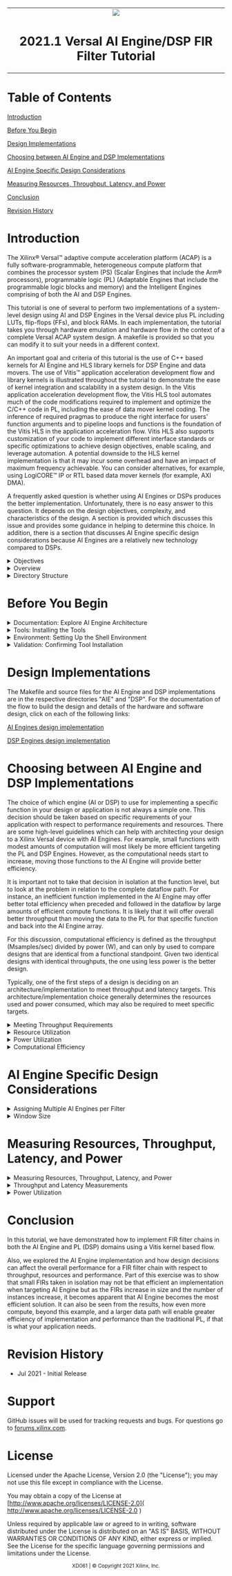 <table>
 <tr>
   <td align="center"><img src="https://www.xilinx.com/content/dam/xilinx/imgs/press/media-kits/corporate/xilinx-logo.png" width="30%"/><h1>2021.1 Versal AI Engine/DSP FIR Filter Tutorial</h1>
   </td>
 </tr>
</table>

# Table of Contents
[Introduction](#introduction)

[Before You Begin](#before-you-begin)

[Design Implementations](#design-implementations)

[Choosing between AI Engine and DSP Implementations](#Choosing-between-AI-Engine-and-DSP-Implementations)

[AI Engine Specific Design Considerations](#ai-engine-specific-design-considerations)

[Measuring Resources, Throughput, Latency, and Power](#measuring-resources-throughput-latency-and-power)

[Conclusion](#Conclusion)

[Revision History](#revision-history)

# Introduction
The Xilinx® Versal™ adaptive compute acceleration platform (ACAP) is a fully software-programmable, heterogeneous compute platform that combines the processor system (PS) (Scalar Engines that include the Arm® processors), programmable logic (PL) (Adaptable Engines that include the programmable logic blocks and memory) and the Intelligent Engines comprising of both the AI and DSP Engines.

This tutorial is one of several to perform two implementations of a system-level design using AI and DSP Engines in the Versal device plus PL including LUTs, flip-flops (FFs), and block RAMs. In each implementation, the tutorial takes you through hardware emulation and hardware flow in the context of a complete Versal ACAP system design. A makefile is provided so that you can modify it to suit your needs in a different context.

An important goal and criteria of this tutorial is the use of C++ based kernels for AI Engine and HLS library kernels for DSP Engine and data movers. The use of Vitis™ application acceleration development flow and library kernels is illustrated throughout the tutorial to demonstrate the ease of kernel integration and scalability in a system design. In the Vitis application acceleration development flow, the Vitis HLS tool automates much of the code modifications required to implement and optimize the C/C++ code in PL, including the ease of data mover kernel coding. The inference of required pragmas to produce the right interface for users' function arguments and to pipeline loops and functions is the foundation of the Vitis HLS in the application acceleration flow. Vitis HLS also supports customization of your code to implement different interface standards or specific optimizations to achieve design objectives, enable scaling, and leverage automation. A potential downside to the HLS kernel implementation is that it may incur some overhead and have an impact of maximum frequency achievable. You can consider alternatives, for example, using LogiCORE™ IP or RTL based data mover kernels (for example, AXI DMA).

A frequently asked question is whether using AI Engines or DSPs produces the better implementation. Unfortunately, there is no easy answer to this question. It depends on the design objectives, complexity, and characteristics of the design. A section is provided which discusses this issue and provides some guidance in helping to determine this choice. In addition, there is a section that discusses AI Engine specific design considerations because AI Engines are a relatively new technology compared to DSPs.

<details>
<summary>Objectives</summary>

## Objectives
After completing the tutorial, you should be able to:
* Develop a system level design (FIR filter in this case) by identifying the algorithm and deploying the same algorithm on AI Engine and DSP.
* Build a complete system design by going through the various steps in the Vitis unified software platform flow, including creating the AI Engine adaptive data flow (ADF) API graph, compiling the A72 host application, and compiling PL kernels, using the Vitis compiler (`v++`) to link the AI Engine and HLS kernels with the platform, and packaging the design. You will also be able to run the design through the hardware emulation and hardware flow in a mixed System C/RTL cycle-accurate/QEMU-based simulator
* Develop a consistent harness to have the data mover kernels maintain a similar interface with AI Engine/DSP kernels (with AXI4-stream) and DDR memory (memory-mapped AXI4)
* Develop an understanding of graph control APIs to enable run-time updates using the run-time parameter (RTP) interface for the AI Engine implementation and HLS APIs for controlling HLS/PL kernels
* Develop an understanding of the various factors that influence the performance, resources, latency, and power of AI Engine and DSP implementations, so that an informed choice can be made between the two implementations.

</details>

<details>
<summary>Overview</summary>

## Overview
This tutorial implements a FIR filter chain, one implementation targeted at AI Engines and another targeted at DSP Engines.

FIR filters provide a large design space to explore. For the purposes of this tutorial, the following parameters are held fixed/constant:
* Data Type: cint16
* Coefficient type: int16
* Symmetric
* Fixed (i.e., non-reloadable) coefficients

The number of filter taps in the filters and the number of cascaded filters in the chain can be specified as parameters in the build process. Each filter in the chain consists of an identical number of taps with identical coefficients. While this is not necessarily a realistic situation, it provides a simple means for generating and managing the filter chain. One further simplification is the use of a triangular window for the filter coefficients, allowing the taps to be generated simply through linear interpolation. (See https://www.recordingblogs.com/wiki/triangular-window or https://en.wikipedia.org/wiki/Window_function#Triangular_window)

The same filter chain is deployed in the two implementations using AI and DSP Engines. The design will compile through `v++`, and create a Petalinux-based platform via script as well as generate the PDI and host application.

The makefile based design build process can be directed to build different length chains with a specified number of taps. A similar set of harnesses are developed and maintained between the two implementations to store input/output vectors in DDR memory and use the data mover kernels to move data to and from AI Engine and DSP kernels. In both cases, XRT running A-72 controls data flow in compute and data mover kernels (graph control APIs control AI Engine kernels and HLS APIs control HLS/PL kernels).

</details>

<details>
  <summary>Directory Structure</summary>

## Directory Structure
```
filter_AIEvsDSP
+-- AIE......................contains AI Engine implementation
|   +-- build ...................created and contains subfolders from design build
|   +-- design ..................contains source and include files
|   |	+-- aie_src .................AI Engine source code
|   |	+-- app_src .................A72 application source code
|   |	+-- pl_src ..................PL (HLS) source code
|   +--run_dir...................contains bootable image files to run HW flow
+-- DSP......................contains DSP Engine implementation
|   +-- build ......................created and contains subfolders from design build
|   +-- design......................contains source and include files
|   |	+-- app_src .................A72 application source code
|   |	+-- pl_src ..................PL (HLS) source code
|   +--run_dir...................contains bootable image files to run HW flow
+-- report_dir...............contains the generated resource and power utilization reports for both AI Engine and DSP implementations
```

</details>

# Before You Begin

<details>
<summary>Documentation: Explore AI Engine Architecture</summary>

## *Documentation*: Explore AI Engine Architecture

* [AI Engine Development Design Process](https://www.xilinx.com/support/documentation-navigation/design-process/ai-engine-development.html)

* [AM009 AI Engine Architecture Manual](https://www.xilinx.com/support/documentation/architecture-manuals/am009-versal-ai-engine.pdf)

* [Versal ACAP AI Engines for Dummies](https://forums.xilinx.com/t5/Design-and-Debug-Techniques-Blog/Versal-ACAP-AI-Engines-for-Dummies/ba-p/1132493)

</details>

<details>

<summary>Tools: Installing the Tools</summary>

## *Tools*: Installing the Tools

Tools Documentation:

* [Versal AI Engines Secure Site](https://www.xilinx.com/member/forms/registration/versal_ai_engines.html#documentation)

* [AI Engine Documentation](https://www.xilinx.com/html_docs/xilinx2021_1/vitis_doc/yii1603912637443.html)

To build and run the FIR filter tutorial (AI Engine and DSP implementations), you will need the following tools downloaded/installed:

* Install the [Vitis Software Platform 2021.1](https://www.xilinx.com/html_docs/xilinx2021_1/vitis_doc/acceleration_installation.html#dhg1543555360045__ae364401)

* Obtain licenses for AI Engine tools

* Follow the instructions in [Installing Xilinx Runtime and Platforms](https://www.xilinx.com/html_docs/xilinx2021_1/vitis_doc/acceleration_installation.html#dhg1543555360045__ae364401) (XRT)

* Download and setup the [VCK190 Vitis Platform for 2021.1](https://www.xilinx.com/member/vck190_headstart.html#docs)

* [DSP Library (DSPLib) Documentation](https://xilinx.github.io/Vitis_Libraries/dsp/2021.1/index.html)

* Download the [DSP Library](https://github.com/Xilinx/Vitis_Libraries/tree/master/dsp)

</details>

<details>
<summary>Environment: Setting Up the Shell Environment</summary>

## Environment: Setting Up the Shell Environment
When the elements of the Vitis software platform are installed, update the shell environment script. Set the environment variables to your system specific paths.

Edit `env_setup.sh` script with your file paths:
```bash
export XILINX_XRT=<XRT-LOCATION>
export PLATFORM_REPO_PATHS=<YOUR-PLATFORM-DIRECTORY>
export DSPLIB_ROOT=<PATH-TO-DSP-LIBRARY>

source <XILNX-TOOLS-LOCATION>/Vitis/<TOOLS-BUILD>/settings64.sh
source $XILINX_XRT/setup.sh
```
Then source the environment script:
```bash
source env_setup.sh
```  

</details>

<details>
<summary>Validation: Confirming Tool Installation</summary>

## Validation: Confirming Tool Installation
```bash
which vitis
which aiecompiler
```

Confirm that you have the VCK190 production base platform.
```bash
platforminfo --list | grep -m 1 -A 9 vck190_base
```
Output of the previous command should be as follows:
```bash
"baseName": "xilinx_vck190_base_202110_1",
            "version": "1.0",
            "type": "sdsoc",
            "dataCenter": "false",
            "embedded": "true",
            "externalHost": "false",
            "serverManaged": "false",
            "platformState": "pre_synth",
            "usesPR": "false",
```

</details>

# Design Implementations
The Makefile and source files for the AI Engine and DSP implementations are in the respective directories "AIE" and "DSP". For the documentation of the flow to build the design and details of the hardware and software design, click on each of the following links:

[AI Engines design implementation](AIE)

[DSP Engines design implementation](DSP)


# Choosing between AI Engine and DSP Implementations
The choice of which engine (AI or DSP) to use for implementing a specific function in your design or application is not always a simple one. This decision should be taken based on specific requirements of your application with respect to performance requirements and resources. There are some high-level guidelines which can help with architecting your design to a Xilinx Versal device with AI Engines. For example, small functions with modest amounts of computation will most likely be more efficient targeting the PL and DSP Engines. However, as the computational needs start to increase, moving those functions to the AI Engine will provide better efficiency.

It is important not to take that decision in isolation at the function level, but to look at the problem in relation to the complete dataflow path. For instance, an inefficient function implemented in the AI Engine may offer better total efficiency when preceded and followed in the dataflow by large amounts of efficient compute functions. It is likely that it will offer overall better throughput than moving the data to the PL for that specific function and back into the AI Engine array.

For this discussion, computational efficiency is defined as the throughput (Msamples/sec) divided by power (W), and can only by used to compare designs that are identical from a functional standpoint. Given two identical designs with identical throughputs, the one using less power is the better design.

Typically, one of the first steps of a design is deciding on an architecture/implementation to meet throughput and latency targets. This architecture/implementation choice generally determines the resources used and power consumed, which may also be required to meet specific targets.

<details>
<summary>Meeting Throughput Requirements</summary>

## Meeting Throughput Requirements

For DSP based design, the designer begins with an estimate of the system clock rate that the PL is capable of, and divides that by the desired filter throughput to determine how many clock cycles can be used to process a sample. By feeding this number into the FIR compiler, the FIR is constructed with the minimum resources required to implement the design; the higher the clock cycles per sample, the fewer resources used.

For AI Engine based designs, a FIR kernel running on the AI Engine is executing its code at the AI Engine clock rate (which 1 GHz for the platform used). The maximum throughput of various filter configuration has been benchmarked and can be found on the [Vitis DSP Library Benchmark/ QoR page](https://xilinx.github.io/Vitis_Libraries/dsp/2021.1/user_guide/L2/5-benchmark.html).

For the filter sizes selected in this tutorial, the following AI Engine throughputs were obtained:

| Taps | Throughput   |
|------|--------------|
|   15 | 986.1 Msps(*)|
|   64 | 266.3 Msps   |
|  129 | 171.4 Msps   |
|  240 | 105.9 Msps   |

(*)Note: This result is I/O bound.

The previous table shows the achieved throughput using one AI Engine per FIR. It is possible within the AI Engine array architecture to cascade partial products between neighboring AI Engine tiles and this can help improve overall throughput for a function at the expense of additional resources being used. This is no different to traditional FPGA design in the PL. See [Assigning Multiple AI Engines per Filter](#assigning-multiple-ai-engines-per-filter).

</details>

<details>
<summary>Resource Utilization</summary>

## Resource Utilization

The AI Engine can reduce the overall requirement on the PL and DSPs in a design with a lot of vectorizable compute. For example, the following shows the required resources for the same 64-Tap FIR filter implemented in both AI Engine and PL with DSPs:

| Impl | Filters | Taps | Param        | Throughput | LUTS  | Flops | BRAM  | DSP   | AIE   |
|------|---------|------|--------------|------------|-------|-------|-------|-------|-------|
| AIE  |     1   |   64 | win=256      | 266.3 Msps |   213 |   586 |     0 |     0 |     1 |
| DSP  |     1   |   64 | ck_per_sam=1 | 299.8 Msps |  1025 |  4912 |     0 |    64 |     0 |
| AIE  |    10   |   64 | win=256      | 266.3 Msps |   211 |   586 |     0 |     0 |    10 |
| DSP  |    10   |   64 | ck_per_sam=1 | 299.8 Msps |  8787 | 46995 |     0 |   640 |     0 |
| AIE  |     1   |  240 | win=256      | 112.6 Msps |   217 |   586 |     0 |     0 |     1 |
| DSP  |     1   |  240 | ck_per_sam=4 |  75.0 Msps |  1616 |  6243 |     0 |    64 |     0 |
| AIE  |    10   |  240 | win=256      | 112.6 Msps |   213 |   586 |     0 |     0 |    10 |
| DSP  |    10   |  240 | ck_per_sam=4 |  74.9 Msps | 14760 | 60209 |     0 |   640 |     0 |

It is clear that the AI Engine implementation offers significant savings of PL resources, especially as the design size increases.

(*)Note: For the 240 tap FIR filter, the DSP version is processing one sample every four clock cycles. This reduces the throughput, but also proportionately reduces the logic and power. If ck_per_sam were to be set to one, it would provide four times the resources, but it would also utilize four times the resources and power.

</details>

<details>
<summary>Power Utilization</summary>

## Power Utilization
In general, smaller designs are more power efficient in the PL than in AI Engines, but the advantage switches over to AI Engines as the design becomes larger.

This can been seen in the following dynamic power graph for 240-tap FIR chains with 1, 5, and 10 filters. In the case of the DSP implementation, the power slope is a straight line which would go through the origin. For the AI Engine implementation, a single filter starts off with a much higher dynamic power, but the slope is shallower, so in a 5 filter chain, the power is similar, with the advantage starting to shift to the AI engines, and at ten engines the power of the AI Engine implementation is using 1 Watt less than that of the DSP chain.
![Image of 240 Tap FIR filter dynamic power](images/fir_graph_240tap_power.png)

</details>

<details>
<summary>Computational Efficiency</summary>

## Computational Efficiency
Computational efficiency is perhaps the best metric for comparing two designs. It is calculated by dividing the throughput by the power consumed (Msamples/Watt). For a given design, the one with a higher number is more efficient in its use of power to perform the computations.  In the following graph computational efficiency is plotted for a 240 tap filter chain with 1, 5, and 10 filters. For this graph the slope is not relevant, but whether for a given chain, the efficiency of a design is better or worse than the other implementation. Here we can see that the computation efficiency is better for a one DSP implementation of a single filter chain, but the AI Engine implementation efficiency is better as the number of filters increases.

![Image of 240 Tap FIR computational efficiency](images/fir_graph_240tap_efficiency.png)

</details>

# AI Engine Specific Design Considerations

<details>
<summary>Assigning Multiple AI Engines per Filter</summary>

## Assigning Multiple AI Engines per Filter
For A DSP implementation, specifying the number of clocks per sample establishes the throughput and is the primary factor in determining how many resources are required, and the relationship is quite linear.

For the AI Engine DSPLib FIR filter kernels, the kernels provide a parameter called cascade length (CASC_LEN), which can be used to assign multiple AI Engines to a particular filter kernel. This results in increased throughput, but the relationship is not linear. The following graphs show the results for a single 129 tap FIR filter, with CASC_LENs of 1,2, and 4.
![Image of 129 Tap FIR filter metrics](images/fir_graph_129tap_casc_len.png)

As can be seen, going from CASC_LEN =1 to CASC_LEN=2 produces a significant improvement in performance. Going from CASC_LEN=2 to CASC_LEN=4 increases performance even further, but offers diminishing returns. Given that power increases with increasing AI Engines, the resulting computation efficiency chart shows that adding more AI Engines actually decreases computational efficiency.

However, some application may need every bit of throughput performance available and are not power constrained, others may see the two cascade option as optimal as it gives the best performance while maintaining the design within the power constraints. All decisions should be made with the complete application and its requirements in mind.

The following table provides some additional information on data on throughput for various filter sizes using different cascade lengths:

| Taps | Throughput (CASC_LEN=1) | Throughput (CASC_LEN=2) | Throughput (CASC_LEN=4) |
|------|-------------------------|-------------------------|-------------------------|
|   15 | 986.1 Msps(*)           | Too small to cascade    | Too small to cascade    |
|   64 | 266.3 Msps              | 352.6 Msps              | 450.0 Msps              |
|  129 | 171.4 Msps              | 254.8 Msps              | 324.1 Msps              |
|  240 | 105.9 Msps              | 179.8 Msps              | 234.4 Msps              |

(*)Note: this result is I/O bound.

</details>

<details>
<summary>Window Size</summary>

## Window Size
The AI Engine processes data in bursts and these data bursts are transferred between AI Engines utilizing ping-pong buffers. The data from one engine is written into one of the two buffers and when it is filled, the buffers are swapped and the data read out by the downstream engine. The size of these data bursts is referred to as the window size, and establishing the optimum window size is a balancing act between throughput and latency. Larger window sizes provide higher throughput because there the burst overhead is less of an influence on the performance. However, latency increases proportionately to the window size.

Thus, the window size should be chosen to be just large enough such that the desired throughput target is met.

The following is data for the AI Engine 1-fir 64-tap filter example for various window sizes:

| Impl | Filters | Taps | Window Size | Throughput | Latency  |
|------|---------|------|-------------|------------|----------|
| AIE  |     1   |   64 |       64    | 200.0 Msps | 0.453 us |
| AIE  |     1   |   64 |      256    | 266.3 Msps | 1.287 us |
| AIE  |     1   |   64 |     1024    | 297.8 Msps | 4.533 us |

If, for example, our throughput requirements were 250 Msps, a window size of 256 would satisfy that performance requirement with the least amount of latency.

</details>

# Measuring Resources, Throughput, Latency, and Power

<details>
<summary>Measuring Resources, Throughput, Latency, and Power</summary>

## Resource Utilization
The resource utilization information can be found in the report_dir directory, with the file name: fir_[aie|dsp]_<number_of_fir_filters>firs_<number_of_filter_taps>taps_utilization.txt

Or, if you wish to extract this information from the design yourself, open the project in Vivado tools:

`build/fir_aie_$(N_FIR_FILTERS)firs_$(N_FIR_TAPS)taps/[hw|hw_emu]/_x/link/vivado/vpl/prj/prj.xpr`

Then open the implemented design and select **Report Utilization**.
</details>

<details>
<summary>Throughput and Latency Measurements</summary>

## Throughput and Latency Measurements
To maintain consistency between the AI Engine and DSP implementation, the same flow to measure throughput is used to run the design in hardware and capture trace data in run time. Refer to the [Vitis Unified Software Development Platform documentation](https://www.xilinx.com/html_docs/xilinx2021_1/vitis_doc/acceleration_installation.html#dhg1543555360045__ae364401) for more information.
To setup the flow to measure throughput, refer to the section "Run on Hardware" in the AI Engine and DSP implementation documentation, and run the application.

After the application has been run, three files will be created:
* device_trace_0.csv
* hal_host_trace.csv
* xclbin.run_summary
Transfer the .csv and _summary files back to the run_dir directory, for example:
```
Scp -r *.csv *_summary <user>@10.10.71.101:<path>
```
Then run vitis_analyzer, open the `xclbin.run_summary_file`, and select `Timeline Trace`:

A trace of the AI Engine implementation with N_FIR_FILTERS=5 and N_FIR_TAPS=64 is shown in the following figure:
![Image of FIR filter AI Engine implementation 5 Filters 64 Taps Trace](images/fir_aie_5firs_64taps_trace.png)

To measure throughput, the cursors are lined up with the start and end of the read (S2MM) stream (cursor times with ns resolution can be obtained by zooming in further):
```
Data Transfer Interval = 560,429.557 - 551,981.333 = 8,448.224 us

Throughput = Samples /(Data Transfer Interval)
          = (512 x 4096 bytes) / 8448.224 us
          = 248.2 Msamples / sec
```

To measure latency, the measurement is made from the start of the write (MM2S) stream to the start of the read (S2MM) stream:
```
Latency = 551,981.333 - 551,976.147 = 5.186 us
```

</details>

<details>
<summary>Power Utilization</summary>

### Power Utilization
The power utilization information can be found in the report_dir directory, with the file name: fir_[aie|dsp]_<number_of_fir_filters>firs_<number_of_filter_taps>taps_power.txt

Or, if you wish to extract this information from the design yourself, open the project in Vivado:

`build/fir_aie_$(N_FIR_FILTERS)firs_$(N_FIR_TAPS)taps/[hw|hw_emu]/_x/link/vivado/vpl/prj/prj.xpr`

Then open the implemented design and select **Report Power**.
</details>

# Conclusion

In this tutorial, we have demonstrated how to implement FIR filter chains in both the AI Engine and PL (DSP) domains using a Vitis kernel based flow.

Also, we explored the AI Engine implementation and how design decisions can affect the overall performance for a FIR filter chain with respect to throughput, resources and performance. Part of this exercise was to show that small FIRs taken in isolation may not be that efficient an implementation when targeting AI Engine but as the FIRs increase in size and the number of instances increase, it becomes apparent that AI Engine becomes the most efficient solution. It can also be seen from the results, how even more compute, beyond this example, and a larger data path will enable greater efficiency of implementation and performance than the traditional PL, if that is what your application needs.

# Revision History
* Jul 2021 - Initial Release

# Support

GitHub issues will be used for tracking requests and bugs. For questions go to [forums.xilinx.com](http://forums.xilinx.com/).

# License

Licensed under the Apache License, Version 2.0 (the "License"); you may not use this file except in compliance with the License.

You may obtain a copy of the License at [http://www.apache.org/licenses/LICENSE-2.0]( http://www.apache.org/licenses/LICENSE-2.0 )



Unless required by applicable law or agreed to in writing, software distributed under the License is distributed on an "AS IS" BASIS, WITHOUT WARRANTIES OR CONDITIONS OF ANY KIND, either express or implied. See the License for the specific language governing permissions and limitations under the License.

<p align="center"><sup>XD061 | &copy; Copyright 2021 Xilinx, Inc.</sup></p>
